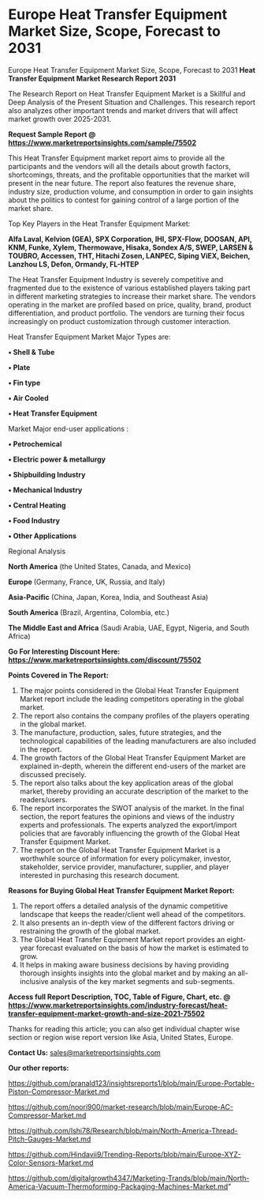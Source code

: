 # Europe Heat Transfer Equipment Market Size, Scope, Forecast to 2031
Europe Heat Transfer Equipment Market Size, Scope, Forecast to 2031
<strong>Heat Transfer Equipment Market Research Report 2031</strong>

The Research Report on Heat Transfer Equipment Market is a Skillful and Deep Analysis of the Present Situation and Challenges. This research report also analyzes other important trends and market drivers that will affect market growth over 2025-2031.

<strong>Request Sample Report @ <a href=https://www.marketreportsinsights.com/sample/75502>https://www.marketreportsinsights.com/sample/75502</a></strong>

This Heat Transfer Equipment market report aims to provide all the participants and the vendors will all the details about growth factors, shortcomings, threats, and the profitable opportunities that the market will present in the near future. The report also features the revenue share, industry size, production volume, and consumption in order to gain insights about the politics to contest for gaining control of a large portion of the market share.

Top Key Players in the Heat Transfer Equipment Market:

<strong>Alfa Laval, Kelvion (GEA), SPX Corporation, IHI, SPX-Flow, DOOSAN, API, KNM, Funke, Xylem, Thermowave, Hisaka, Sondex A/S, SWEP, LARSEN & TOUBRO, Accessen, THT, Hitachi Zosen, LANPEC, Siping ViEX, Beichen, Lanzhou LS, Defon, Ormandy, FL-HTEP</strong>

The Heat Transfer Equipment Industry is severely competitive and fragmented due to the existence of various established players taking part in different marketing strategies to increase their market share. The vendors operating in the market are profiled based on price, quality, brand, product differentiation, and product portfolio. The vendors are turning their focus increasingly on product customization through customer interaction.

Heat Transfer Equipment Market Major Types are:

<strong>• Shell & Tube

• Plate

• Fin type

• Air Cooled

• Heat Transfer Equipment</strong>

Market Major end-user applications :

<strong>• Petrochemical

• Electric power & metallurgy

• Shipbuilding Industry

• Mechanical Industry

• Central Heating

• Food Industry

• Other Applications</strong>

Regional Analysis

</u><strong><b>North America</b></strong> (the United States, Canada, and Mexico)

<strong><b>Europe </b></strong>(Germany, France, UK, Russia, and Italy)

<strong><b>Asia-Pacific</b></strong> (China, Japan, Korea, India, and Southeast Asia)

<strong><b>South America</b></strong> (Brazil, Argentina, Colombia, etc.)

<strong><b>The Middle East and Africa</b></strong> (Saudi Arabia, UAE, Egypt, Nigeria, and South Africa)

<strong>Go For Interesting Discount Here: <a href=https://www.marketreportsinsights.com/discount/75502>https://www.marketreportsinsights.com/discount/75502</a></strong>

<strong>Points Covered in The Report:</strong>
<ol>
  <li>The major points considered in the Global Heat Transfer Equipment Market report include the leading competitors operating in the global market.</li>
  <li>The report also contains the company profiles of the players operating in the global market.</li>
  <li>The manufacture, production, sales, future strategies, and the technological capabilities of the leading manufacturers are also included in the report.</li>
  <li>The growth factors of the Global Heat Transfer Equipment Market are explained in-depth, wherein the different end-users of the market are discussed precisely.</li>
  <li>The report also talks about the key application areas of the global market, thereby providing an accurate description of the market to the readers/users.</li>
  <li>The report incorporates the SWOT analysis of the market. In the final section, the report features the opinions and views of the industry experts and professionals. The experts analyzed the export/import policies that are favorably influencing the growth of the Global Heat Transfer Equipment Market.</li>
  <li>The report on the Global Heat Transfer Equipment Market is a worthwhile source of information for every policymaker, investor, stakeholder, service provider, manufacturer, supplier, and player interested in purchasing this research document.</li>
</ol>
<strong>Reasons for Buying Global Heat Transfer Equipment Market Report:</strong>

<ol>
  <li>The report offers a detailed analysis of the dynamic competitive landscape that keeps the reader/client well ahead of the competitors.</li>
  <li>It also presents an in-depth view of the different factors driving or restraining the growth of the global market.</li>
  <li>The Global Heat Transfer Equipment Market report provides an eight-year forecast evaluated on the basis of how the market is estimated to grow.</li>
  <li>It helps in making aware business decisions by having providing thorough insights insights into the global market and by making an all-inclusive analysis of the key market segments and sub-segments.</li>
</ol>
<strong>Access full Report Description, TOC, Table of Figure, Chart, etc. @ <a href=https://www.marketreportsinsights.com/industry-forecast/heat-transfer-equipment-market-growth-and-size-2021-75502>https://www.marketreportsinsights.com/industry-forecast/heat-transfer-equipment-market-growth-and-size-2021-75502</a></strong>


Thanks for reading this article; you can also get individual chapter wise section or region wise report version like Asia, United States, Europe.

<strong>Contact Us:</strong>
sales@marketreportsinsights.com

<strong>Our other reports:</strong>

<a href=https://github.com/pranald123/insightsreports1/blob/main/Europe-Portable-Piston-Compressor-Market.md>https://github.com/pranald123/insightsreports1/blob/main/Europe-Portable-Piston-Compressor-Market.md</a>

<a href=https://github.com/noori900/market-research/blob/main/Europe-AC-Compressor-Market.md>https://github.com/noori900/market-research/blob/main/Europe-AC-Compressor-Market.md</a>

<a href=https://github.com/Ishi78/Research/blob/main/North-America-Thread-Pitch-Gauges-Market.md>https://github.com/Ishi78/Research/blob/main/North-America-Thread-Pitch-Gauges-Market.md</a>

<a href=https://github.com/Hindavii9/Trending-Reports/blob/main/Europe-XYZ-Color-Sensors-Market.md>https://github.com/Hindavii9/Trending-Reports/blob/main/Europe-XYZ-Color-Sensors-Market.md</a>

<a href=https://github.com/digitalgrowth4347/Marketing-Trands/blob/main/North-America-Vacuum-Thermoforming-Packaging-Machines-Market.md>https://github.com/digitalgrowth4347/Marketing-Trands/blob/main/North-America-Vacuum-Thermoforming-Packaging-Machines-Market.md</a>"

